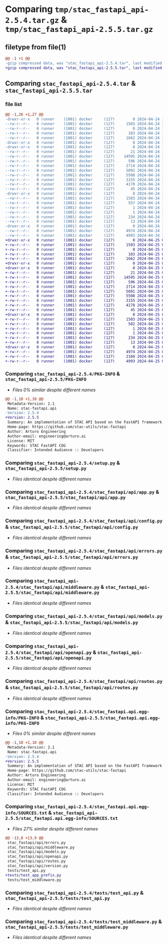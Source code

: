 # Comparing `tmp/stac_fastapi_api-2.5.4.tar.gz` & `tmp/stac_fastapi_api-2.5.5.tar.gz`

## filetype from file(1)

```diff
@@ -1 +1 @@
-gzip compressed data, was "stac_fastapi_api-2.5.4.tar", last modified: Wed Apr 24 16:03:58 2024, max compression
+gzip compressed data, was "stac_fastapi_api-2.5.5.tar", last modified: Thu Apr 25 06:06:33 2024, max compression
```

## Comparing `stac_fastapi_api-2.5.4.tar` & `stac_fastapi_api-2.5.5.tar`

### file list

```diff
@@ -1,26 +1,27 @@
-drwxr-xr-x   0 runner    (1001) docker     (127)        0 2024-04-24 16:03:58.600550 stac_fastapi_api-2.5.4/
--rw-r--r--   0 runner    (1001) docker     (127)     1503 2024-04-24 16:03:58.600550 stac_fastapi_api-2.5.4/PKG-INFO
--rw-r--r--   0 runner    (1001) docker     (127)        0 2024-04-24 16:03:38.000000 stac_fastapi_api-2.5.4/README.md
--rw-r--r--   0 runner    (1001) docker     (127)      103 2024-04-24 16:03:58.600550 stac_fastapi_api-2.5.4/setup.cfg
--rw-r--r--   0 runner    (1001) docker     (127)     1662 2024-04-24 16:03:38.000000 stac_fastapi_api-2.5.4/setup.py
-drwxr-xr-x   0 runner    (1001) docker     (127)        0 2024-04-24 16:03:58.592550 stac_fastapi_api-2.5.4/stac_fastapi/
-drwxr-xr-x   0 runner    (1001) docker     (127)        0 2024-04-24 16:03:58.596550 stac_fastapi_api-2.5.4/stac_fastapi/api/
--rw-r--r--   0 runner    (1001) docker     (127)       21 2024-04-24 16:03:38.000000 stac_fastapi_api-2.5.4/stac_fastapi/api/__init__.py
--rw-r--r--   0 runner    (1001) docker     (127)    14595 2024-04-24 16:03:38.000000 stac_fastapi_api-2.5.4/stac_fastapi/api/app.py
--rw-r--r--   0 runner    (1001) docker     (127)      596 2024-04-24 16:03:38.000000 stac_fastapi_api-2.5.4/stac_fastapi/api/config.py
--rw-r--r--   0 runner    (1001) docker     (127)     2714 2024-04-24 16:03:38.000000 stac_fastapi_api-2.5.4/stac_fastapi/api/errors.py
--rw-r--r--   0 runner    (1001) docker     (127)     5091 2024-04-24 16:03:38.000000 stac_fastapi_api-2.5.4/stac_fastapi/api/middleware.py
--rw-r--r--   0 runner    (1001) docker     (127)     5508 2024-04-24 16:03:38.000000 stac_fastapi_api-2.5.4/stac_fastapi/api/models.py
--rw-r--r--   0 runner    (1001) docker     (127)     3155 2024-04-24 16:03:38.000000 stac_fastapi_api-2.5.4/stac_fastapi/api/openapi.py
--rw-r--r--   0 runner    (1001) docker     (127)     4178 2024-04-24 16:03:38.000000 stac_fastapi_api-2.5.4/stac_fastapi/api/routes.py
--rw-r--r--   0 runner    (1001) docker     (127)       45 2024-04-24 16:03:38.000000 stac_fastapi_api-2.5.4/stac_fastapi/api/version.py
-drwxr-xr-x   0 runner    (1001) docker     (127)        0 2024-04-24 16:03:58.596550 stac_fastapi_api-2.5.4/stac_fastapi.api.egg-info/
--rw-r--r--   0 runner    (1001) docker     (127)     1503 2024-04-24 16:03:58.000000 stac_fastapi_api-2.5.4/stac_fastapi.api.egg-info/PKG-INFO
--rw-r--r--   0 runner    (1001) docker     (127)      557 2024-04-24 16:03:58.000000 stac_fastapi_api-2.5.4/stac_fastapi.api.egg-info/SOURCES.txt
--rw-r--r--   0 runner    (1001) docker     (127)        1 2024-04-24 16:03:58.000000 stac_fastapi_api-2.5.4/stac_fastapi.api.egg-info/dependency_links.txt
--rw-r--r--   0 runner    (1001) docker     (127)        1 2024-04-24 16:03:58.000000 stac_fastapi_api-2.5.4/stac_fastapi.api.egg-info/not-zip-safe
--rw-r--r--   0 runner    (1001) docker     (127)      234 2024-04-24 16:03:58.000000 stac_fastapi_api-2.5.4/stac_fastapi.api.egg-info/requires.txt
--rw-r--r--   0 runner    (1001) docker     (127)       13 2024-04-24 16:03:58.000000 stac_fastapi_api-2.5.4/stac_fastapi.api.egg-info/top_level.txt
-drwxr-xr-x   0 runner    (1001) docker     (127)        0 2024-04-24 16:03:58.596550 stac_fastapi_api-2.5.4/tests/
--rw-r--r--   0 runner    (1001) docker     (127)     4974 2024-04-24 16:03:38.000000 stac_fastapi_api-2.5.4/tests/test_api.py
--rw-r--r--   0 runner    (1001) docker     (127)     4993 2024-04-24 16:03:38.000000 stac_fastapi_api-2.5.4/tests/test_middleware.py
+drwxr-xr-x   0 runner    (1001) docker     (127)        0 2024-04-25 06:06:33.951825 stac_fastapi_api-2.5.5/
+-rw-r--r--   0 runner    (1001) docker     (127)     1503 2024-04-25 06:06:33.951825 stac_fastapi_api-2.5.5/PKG-INFO
+-rw-r--r--   0 runner    (1001) docker     (127)        0 2024-04-25 06:06:15.000000 stac_fastapi_api-2.5.5/README.md
+-rw-r--r--   0 runner    (1001) docker     (127)      103 2024-04-25 06:06:33.951825 stac_fastapi_api-2.5.5/setup.cfg
+-rw-r--r--   0 runner    (1001) docker     (127)     1662 2024-04-25 06:06:15.000000 stac_fastapi_api-2.5.5/setup.py
+drwxr-xr-x   0 runner    (1001) docker     (127)        0 2024-04-25 06:06:33.943824 stac_fastapi_api-2.5.5/stac_fastapi/
+drwxr-xr-x   0 runner    (1001) docker     (127)        0 2024-04-25 06:06:33.947825 stac_fastapi_api-2.5.5/stac_fastapi/api/
+-rw-r--r--   0 runner    (1001) docker     (127)       21 2024-04-25 06:06:15.000000 stac_fastapi_api-2.5.5/stac_fastapi/api/__init__.py
+-rw-r--r--   0 runner    (1001) docker     (127)    14595 2024-04-25 06:06:15.000000 stac_fastapi_api-2.5.5/stac_fastapi/api/app.py
+-rw-r--r--   0 runner    (1001) docker     (127)      596 2024-04-25 06:06:15.000000 stac_fastapi_api-2.5.5/stac_fastapi/api/config.py
+-rw-r--r--   0 runner    (1001) docker     (127)     2714 2024-04-25 06:06:15.000000 stac_fastapi_api-2.5.5/stac_fastapi/api/errors.py
+-rw-r--r--   0 runner    (1001) docker     (127)     5091 2024-04-25 06:06:15.000000 stac_fastapi_api-2.5.5/stac_fastapi/api/middleware.py
+-rw-r--r--   0 runner    (1001) docker     (127)     5508 2024-04-25 06:06:15.000000 stac_fastapi_api-2.5.5/stac_fastapi/api/models.py
+-rw-r--r--   0 runner    (1001) docker     (127)     3155 2024-04-25 06:06:15.000000 stac_fastapi_api-2.5.5/stac_fastapi/api/openapi.py
+-rw-r--r--   0 runner    (1001) docker     (127)     4178 2024-04-25 06:06:15.000000 stac_fastapi_api-2.5.5/stac_fastapi/api/routes.py
+-rw-r--r--   0 runner    (1001) docker     (127)       45 2024-04-25 06:06:15.000000 stac_fastapi_api-2.5.5/stac_fastapi/api/version.py
+drwxr-xr-x   0 runner    (1001) docker     (127)        0 2024-04-25 06:06:33.947825 stac_fastapi_api-2.5.5/stac_fastapi.api.egg-info/
+-rw-r--r--   0 runner    (1001) docker     (127)     1503 2024-04-25 06:06:33.000000 stac_fastapi_api-2.5.5/stac_fastapi.api.egg-info/PKG-INFO
+-rw-r--r--   0 runner    (1001) docker     (127)      582 2024-04-25 06:06:33.000000 stac_fastapi_api-2.5.5/stac_fastapi.api.egg-info/SOURCES.txt
+-rw-r--r--   0 runner    (1001) docker     (127)        1 2024-04-25 06:06:33.000000 stac_fastapi_api-2.5.5/stac_fastapi.api.egg-info/dependency_links.txt
+-rw-r--r--   0 runner    (1001) docker     (127)        1 2024-04-25 06:06:33.000000 stac_fastapi_api-2.5.5/stac_fastapi.api.egg-info/not-zip-safe
+-rw-r--r--   0 runner    (1001) docker     (127)      234 2024-04-25 06:06:33.000000 stac_fastapi_api-2.5.5/stac_fastapi.api.egg-info/requires.txt
+-rw-r--r--   0 runner    (1001) docker     (127)       13 2024-04-25 06:06:33.000000 stac_fastapi_api-2.5.5/stac_fastapi.api.egg-info/top_level.txt
+drwxr-xr-x   0 runner    (1001) docker     (127)        0 2024-04-25 06:06:33.947825 stac_fastapi_api-2.5.5/tests/
+-rw-r--r--   0 runner    (1001) docker     (127)     4974 2024-04-25 06:06:15.000000 stac_fastapi_api-2.5.5/tests/test_api.py
+-rw-r--r--   0 runner    (1001) docker     (127)     2160 2024-04-25 06:06:15.000000 stac_fastapi_api-2.5.5/tests/test_app_prefix.py
+-rw-r--r--   0 runner    (1001) docker     (127)     4993 2024-04-25 06:06:15.000000 stac_fastapi_api-2.5.5/tests/test_middleware.py
```

### Comparing `stac_fastapi_api-2.5.4/PKG-INFO` & `stac_fastapi_api-2.5.5/PKG-INFO`

 * *Files 0% similar despite different names*

```diff
@@ -1,10 +1,10 @@
 Metadata-Version: 2.1
 Name: stac-fastapi.api
-Version: 2.5.4
+Version: 2.5.5
 Summary: An implementation of STAC API based on the FastAPI framework.
 Home-page: https://github.com/stac-utils/stac-fastapi
 Author: Arturo Engineering
 Author-email: engineering@arturo.ai
 License: MIT
 Keywords: STAC FastAPI COG
 Classifier: Intended Audience :: Developers
```

### Comparing `stac_fastapi_api-2.5.4/setup.py` & `stac_fastapi_api-2.5.5/setup.py`

 * *Files identical despite different names*

### Comparing `stac_fastapi_api-2.5.4/stac_fastapi/api/app.py` & `stac_fastapi_api-2.5.5/stac_fastapi/api/app.py`

 * *Files identical despite different names*

### Comparing `stac_fastapi_api-2.5.4/stac_fastapi/api/config.py` & `stac_fastapi_api-2.5.5/stac_fastapi/api/config.py`

 * *Files identical despite different names*

### Comparing `stac_fastapi_api-2.5.4/stac_fastapi/api/errors.py` & `stac_fastapi_api-2.5.5/stac_fastapi/api/errors.py`

 * *Files identical despite different names*

### Comparing `stac_fastapi_api-2.5.4/stac_fastapi/api/middleware.py` & `stac_fastapi_api-2.5.5/stac_fastapi/api/middleware.py`

 * *Files identical despite different names*

### Comparing `stac_fastapi_api-2.5.4/stac_fastapi/api/models.py` & `stac_fastapi_api-2.5.5/stac_fastapi/api/models.py`

 * *Files identical despite different names*

### Comparing `stac_fastapi_api-2.5.4/stac_fastapi/api/openapi.py` & `stac_fastapi_api-2.5.5/stac_fastapi/api/openapi.py`

 * *Files identical despite different names*

### Comparing `stac_fastapi_api-2.5.4/stac_fastapi/api/routes.py` & `stac_fastapi_api-2.5.5/stac_fastapi/api/routes.py`

 * *Files identical despite different names*

### Comparing `stac_fastapi_api-2.5.4/stac_fastapi.api.egg-info/PKG-INFO` & `stac_fastapi_api-2.5.5/stac_fastapi.api.egg-info/PKG-INFO`

 * *Files 0% similar despite different names*

```diff
@@ -1,10 +1,10 @@
 Metadata-Version: 2.1
 Name: stac-fastapi.api
-Version: 2.5.4
+Version: 2.5.5
 Summary: An implementation of STAC API based on the FastAPI framework.
 Home-page: https://github.com/stac-utils/stac-fastapi
 Author: Arturo Engineering
 Author-email: engineering@arturo.ai
 License: MIT
 Keywords: STAC FastAPI COG
 Classifier: Intended Audience :: Developers
```

### Comparing `stac_fastapi_api-2.5.4/stac_fastapi.api.egg-info/SOURCES.txt` & `stac_fastapi_api-2.5.5/stac_fastapi.api.egg-info/SOURCES.txt`

 * *Files 27% similar despite different names*

```diff
@@ -13,8 +13,9 @@
 stac_fastapi/api/errors.py
 stac_fastapi/api/middleware.py
 stac_fastapi/api/models.py
 stac_fastapi/api/openapi.py
 stac_fastapi/api/routes.py
 stac_fastapi/api/version.py
 tests/test_api.py
+tests/test_app_prefix.py
 tests/test_middleware.py
```

### Comparing `stac_fastapi_api-2.5.4/tests/test_api.py` & `stac_fastapi_api-2.5.5/tests/test_api.py`

 * *Files identical despite different names*

### Comparing `stac_fastapi_api-2.5.4/tests/test_middleware.py` & `stac_fastapi_api-2.5.5/tests/test_middleware.py`

 * *Files identical despite different names*


